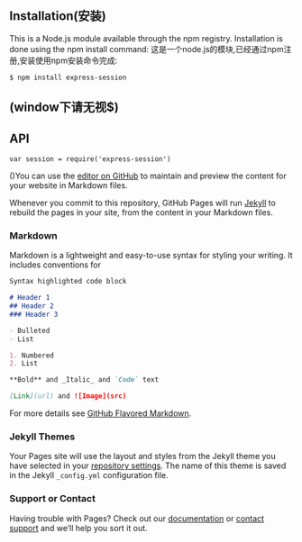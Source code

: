 ## Installation(安装)
This is a Node.js module available through the npm registry. Installation is done using the npm install command:
这是一个node.js的模块,已经通过npm注册,安装使用npm安装命令完成:
<pre><code>$ npm install express-session
</code></pre>
(window下请无视$)
----------------------------------------------------------------------------------------------------------------
## API
<pre><code>var session = require('express-session')</pre></code>

()You can use the [editor on GitHub](https://github.com/wsqy182/wsqy182.github.io/edit/master/README.md) to maintain and preview the content for your website in Markdown files.

Whenever you commit to this repository, GitHub Pages will run [Jekyll](https://jekyllrb.com/) to rebuild the pages in your site, from the content in your Markdown files.

### Markdown

Markdown is a lightweight and easy-to-use syntax for styling your writing. It includes conventions for

```markdown
Syntax highlighted code block

# Header 1
## Header 2
### Header 3

- Bulleted
- List

1. Numbered
2. List

**Bold** and _Italic_ and `Code` text

[Link](url) and ![Image](src)
```

For more details see [GitHub Flavored Markdown](https://guides.github.com/features/mastering-markdown/).

### Jekyll Themes

Your Pages site will use the layout and styles from the Jekyll theme you have selected in your [repository settings](https://github.com/wsqy182/wsqy182.github.io/settings). The name of this theme is saved in the Jekyll `_config.yml` configuration file.

### Support or Contact

Having trouble with Pages? Check out our [documentation](https://help.github.com/categories/github-pages-basics/) or [contact support](https://github.com/contact) and we’ll help you sort it out.
